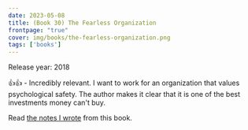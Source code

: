 ```yaml
---
date: 2023-05-08
title: (Book 30) The Fearless Organization
frontpage: "true"
cover: img/books/the-fearless-organization.png
tags: ['books']
---
```


Release year: 2018

👍👍 - Incredibly relevant. I want to work for an organization that values psychological safety. The author makes it clear that it is one of the best investments money can't buy.

Read [the notes I wrote](/books/the-fearless-organization.pdf) from this book.
